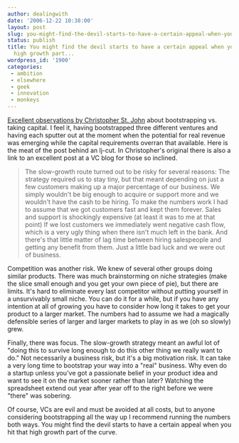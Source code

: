 ```yaml
---
author: dealingwith
date: '2006-12-22 10:38:00'
layout: post
slug: you-might-find-the-devil-starts-to-have-a-certain-appeal-when-you-hit-that-high-growth-part
status: publish
title: You might find the devil starts to have a certain appeal when you hit that
  high growth part...
wordpress_id: '1900'
categories:
 - ambition
 - elsewhere
 - geek
 - innovation
 - monkeys
---
```


[Excellent observations by Christopher St. John][1] about bootstrapping vs.
taking capital. I feel it, having bootstrapped three different ventures and
having each sputter out at the moment when the potential for real revenue was
emerging while the capital requirements overran that available. Here is the
meat of the post behind an lj-cut. In Christopher's original there is also a
link to an excellent post at a VC blog for those so inclined.

> The slow-growth route turned out to be risky for several reasons: The
strategy required us to stay tiny, but that meant depending on just a few
customers making up a major percentage of our business. We simply wouldn't be
big enough to acquire or support more and we wouldn't have the cash to be
hiring. To make the numbers work I had to assume that we got customers fast
and kept them forever. Sales and support is shockingly expensive (at least it
was to me at that point) If we lost customers we immediately went negative
cash flow, which is a very ugly thing when there isn't much left in the bank.
And there's that little matter of lag time between hiring salespeople and
getting any benefit from them. Just a little bad luck and we were out of
business.

Competition was another risk. We knew of several other groups doing similar
products. There was much brainstorming on niche strategies (make the slice
small enough and you get your own piece of pie), but there are limits. It's
hard to eliminate every last competitor without putting yourself in a
unsurvivably small niche. You can do it for a while, but if you have any
intention at all of growing you have to consider how long it takes to get your
product to a larger market. The numbers had to assume we had a magically
defensible series of larger and larger markets to play in as we (oh so slowly)
grew.

Finally, there was focus. The slow-growth strategy meant an awful lot of
"doing this to survive long enough to do this other thing we really want to
do." Not necessarily a business risk, but it's a big motivation risk. It can
take a very long time to bootstrap your way into a "real" business. Why even
do a startup unless you've got a passionate belief in your product idea and
want to see it on the market sooner rather than later? Watching the
spreadsheet extend out year after year off to the right before we were "there"
was sobering.

Of course, VCs are evil and must be avoided at all costs, but to anyone
considering bootstrapping all the way up I recommend running the numbers both
ways. You might find the devil starts to have a certain appeal when you hit
that high growth part of the curve.

   [1]: http://artofsystems.blogspot.com/2006/12/web-20-bootstrapping-and-those-evil-vcs.html

